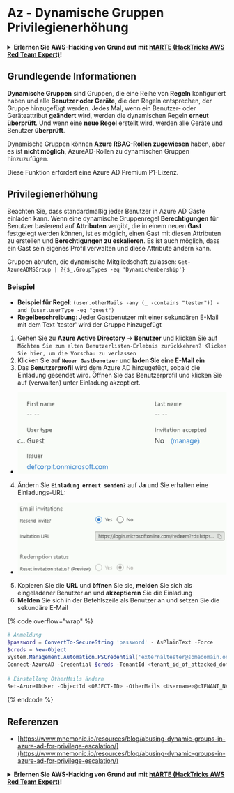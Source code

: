 # Az - Dynamische Gruppen Privilegienerhöhung

<details>

<summary><strong>Erlernen Sie AWS-Hacking von Grund auf mit</strong> <a href="https://training.hacktricks.xyz/courses/arte"><strong>htARTE (HackTricks AWS Red Team Expert)</strong></a><strong>!</strong></summary>

Andere Möglichkeiten, HackTricks zu unterstützen:

* Wenn Sie Ihr **Unternehmen in HackTricks beworben sehen möchten** oder **HackTricks als PDF herunterladen möchten**, überprüfen Sie die [**ABONNEMENTPLÄNE**](https://github.com/sponsors/carlospolop)!
* Holen Sie sich das [**offizielle PEASS & HackTricks-Merchandise**](https://peass.creator-spring.com)
* Entdecken Sie [**The PEASS Family**](https://opensea.io/collection/the-peass-family), unsere Sammlung exklusiver [**NFTs**](https://opensea.io/collection/the-peass-family)
* **Treten Sie der** 💬 [**Discord-Gruppe**](https://discord.gg/hRep4RUj7f) oder der [**Telegram-Gruppe**](https://t.me/peass) bei oder **folgen** Sie uns auf **Twitter** 🐦 [**@hacktricks\_live**](https://twitter.com/hacktricks\_live)**.**
* **Teilen Sie Ihre Hacking-Tricks, indem Sie PRs an die** [**HackTricks**](https://github.com/carlospolop/hacktricks) und [**HackTricks Cloud**](https://github.com/carlospolop/hacktricks-cloud) GitHub-Repositories einreichen.

</details>

## Grundlegende Informationen

**Dynamische Gruppen** sind Gruppen, die eine Reihe von **Regeln** konfiguriert haben und alle **Benutzer oder Geräte**, die den Regeln entsprechen, der Gruppe hinzugefügt werden. Jedes Mal, wenn ein Benutzer- oder Geräteattribut **geändert** wird, werden die dynamischen Regeln **erneut überprüft**. Und wenn eine **neue Regel** erstellt wird, werden alle Geräte und Benutzer **überprüft**.

Dynamische Gruppen können **Azure RBAC-Rollen zugewiesen** haben, aber es ist **nicht möglich**, AzureAD-Rollen zu dynamischen Gruppen hinzuzufügen.

Diese Funktion erfordert eine Azure AD Premium P1-Lizenz.

## Privilegienerhöhung

Beachten Sie, dass standardmäßig jeder Benutzer in Azure AD Gäste einladen kann. Wenn eine dynamische Gruppenregel **Berechtigungen** für Benutzer basierend auf **Attributen** vergibt, die in einem neuen **Gast** festgelegt werden können, ist es möglich, einen Gast mit diesen Attributen zu erstellen und **Berechtigungen zu eskalieren**. Es ist auch möglich, dass ein Gast sein eigenes Profil verwalten und diese Attribute ändern kann.

Gruppen abrufen, die dynamische Mitgliedschaft zulassen: `Get-AzureADMSGroup | ?{$_.GroupTypes -eq 'DynamicMembership'}`

### Beispiel

* **Beispiel für Regel**: `(user.otherMails -any (_ -contains "tester")) -and (user.userType -eq "guest")`
* **Regelbeschreibung**: Jeder Gastbenutzer mit einer sekundären E-Mail mit dem Text 'tester' wird der Gruppe hinzugefügt

1. Gehen Sie zu **Azure Active Directory** -> **Benutzer** und klicken Sie auf `Möchten Sie zum alten Benutzerlisten-Erlebnis zurückkehren? Klicken Sie hier, um die Vorschau zu verlassen`
2. Klicken Sie auf **`Neuer Gastbenutzer`** und **laden Sie eine E-Mail ein**
3. Das **Benutzerprofil** wird dem Azure AD hinzugefügt, sobald die Einladung gesendet wird. Öffnen Sie das Benutzerprofil und klicken Sie auf (verwalten) unter Einladung akzeptiert.
* ![](<../../../.gitbook/assets/image (281).png>)
4. Ändern Sie **`Einladung erneut senden?`** auf **Ja** und Sie erhalten eine Einladungs-URL:
* ![](<../../../.gitbook/assets/image (205).png>)
5. Kopieren Sie die **URL** und **öffnen** Sie sie, **melden** Sie sich als eingeladener Benutzer an und **akzeptieren** Sie die Einladung
6. **Melden** Sie sich in der Befehlszeile als Benutzer an und setzen Sie die sekundäre E-Mail

{% code overflow="wrap" %}
```powershell
# Anmeldung
$password = ConvertTo-SecureString 'password' - AsPlainText -Force
$creds = New-Object
System.Management.Automation.PSCredential('externaltester@somedomain.onmicrosoft.com', $Password)
Connect-AzureAD -Credential $creds -TenantId <tenant_id_of_attacked_domain>

# Einstellung OtherMails ändern
Set-AzureADUser -ObjectId <OBJECT-ID> -OtherMails <Username>@<TENANT_NAME>.onmicrosoft.com -Verbose
```
{% endcode %}

## Referenzen

* [https://www.mnemonic.io/resources/blog/abusing-dynamic-groups-in-azure-ad-for-privilege-escalation/](https://www.mnemonic.io/resources/blog/abusing-dynamic-groups-in-azure-ad-for-privilege-escalation/)

<details>

<summary><strong>Erlernen Sie AWS-Hacking von Grund auf mit</strong> <a href="https://training.hacktricks.xyz/courses/arte"><strong>htARTE (HackTricks AWS Red Team Expert)</strong></a><strong>!</strong></summary>

Andere Möglichkeiten, HackTricks zu unterstützen:

* Wenn Sie Ihr **Unternehmen in HackTricks beworben sehen möchten** oder **HackTricks als PDF herunterladen möchten**, überprüfen Sie die [**ABONNEMENTPLÄNE**](https://github.com/sponsors/carlospolop)!
* Holen Sie sich das [**offizielle PEASS & HackTricks-Merchandise**](https://peass.creator-spring.com)
* Entdecken Sie [**The PEASS Family**](https://opensea.io/collection/the-peass-family), unsere Sammlung exklusiver [**NFTs**](https://opensea.io/collection/the-peass-family)
* **Treten Sie der** 💬 [**Discord-Gruppe**](https://discord.gg/hRep4RUj7f) oder der [**Telegram-Gruppe**](https://t.me/peass) bei oder **folgen** Sie uns auf **Twitter** 🐦 [**@hacktricks\_live**](https://twitter.com/hacktricks\_live)**.**
* **Teilen Sie Ihre Hacking-Tricks, indem Sie PRs an die** [**HackTricks**](https://github.com/carlospolop/hacktricks) und [**HackTricks Cloud**](https://github.com/carlospolop/hacktricks-cloud) GitHub-Repositories einreichen.

</details>
